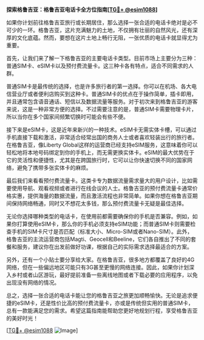 **探索格鲁吉亚：格鲁吉亚电话卡全方位指南[[TG💪+ @esim1088](https://t.me/s/esim1088)]**

如果你计划前往格鲁吉亚旅行或长期居住，那么选择一张合适的电话卡绝对是必不可少的一环。格鲁吉亚，这片充满魅力的土地，不仅拥有壮丽的自然风光，还有深厚的文化底蕴。然而，要想在这片土地上畅行无阻，一张优质的电话卡就显得尤为重要。

首先，让我们来了解一下格鲁吉亚的主要电话卡类型。目前市场上主要分为三种：普通SIM卡、eSIM卡以及预付费流量卡。这三种卡各有特点，适合不同需求的人群。

普通SIM卡是最传统的选择，也是许多旅行者的第一选择。你可以在机场、各大电信营业厅或者便利店购买到这种卡。普通SIM卡的优点在于操作简单，插卡即用，并且通常包含语音通话、短信以及数据流量等服务。对于初次来到格鲁吉亚的游客来说，这是一种非常方便的选择。不过需要注意的是，普通SIM卡需要物理卡片，所以当你在多个国家间频繁切换时可能会有些不便。

接下来是eSIM卡，这是近年来新兴的一种技术。eSIM卡无需实体卡槽，可以通过手机直接下载和激活，非常适合经常出国的商务人士或者喜欢轻装出行的旅行者。在格鲁吉亚，像Liberty Global这样的运营商已经支持eSIM服务，这意味着你可以轻松地将本地号码绑定到你的手机上，而无需更换实体卡。eSIM的最大优势在于它的灵活性和便捷性，尤其是在跨国旅行时，它可以让你快速切换不同的国家网络，避免了携带多张实体卡的麻烦。

最后我们来看看预付费流量卡。这类卡专为数据流量需求量大的用户设计，比如需要使用导航、观看视频或者进行在线会议的人士。格鲁吉亚的预付费流量卡通常价格实惠，提供海量的数据流量，而且激活流程也非常简单。如果你想在格鲁吉亚期间保持网络畅通，同时又不想花太多钱，那么预付费流量卡无疑是最佳选择。

无论你选择哪种类型的电话卡，在使用前都需要确保你的手机是否兼容。例如，如果你打算使用eSIM卡，那么你的手机必须支持eSIM功能；而普通SIM卡则需要检查手机的SIM卡尺寸是否匹配（标准大小、Micro-SIM或者Nano-SIM）。此外，格鲁吉亚的主流运营商包括Magti、Geocell和Beeline，它们各自推出了不同的套餐和服务，建议你在出发前做好功课，根据自己的实际需求选择最适合的方案。

另外，还有一个小贴士要分享给大家。在格鲁吉亚，很多地方都覆盖了良好的4G网络，但在一些偏远地区可能只有3G甚至更慢的网络连接。因此，如果你计划深入乡村或者山区游玩，最好提前准备一些离线地图或者下载必要的应用程序，以免出现没有网络的情况。

总之，选择一张合适的电话卡能让您的格鲁吉亚之旅更加顺畅愉快。无论是追求便捷的eSIM卡，还是性价比高的预付费流量卡，亦或是传统但实用的普通SIM卡，总有一款能满足您的需求。希望这篇指南能帮助您更好地规划行程，享受格鲁吉亚的美好时光！

[[TG💪+ @esim1088](https://t.me/s/esim1088) ![Image](https://i.postimg.cc/4NQfJmqS/Snipaste-2025-05-13-00-14-12.png)]